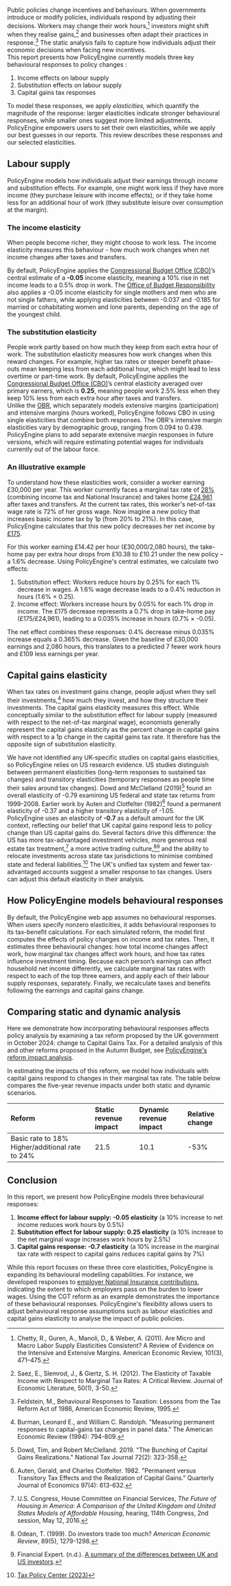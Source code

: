 Public policies change incentives and behaviours. When governments introduce or modify policies, individuals respond by adjusting their decisions. Workers may change their work hours,[^1] investors might shift when they realise gains,[^2] and businesses often adapt their practices in response.[^3] The static analysis fails to capture how individuals adjust their economic decisions when facing new incentives.  
This report presents how PolicyEngine currently models three key behavioural responses to policy changes :

1. Income effects on labour supply
2. Substitution effects on labour supply
3. Capital gains tax responses

To model these responses, we apply _elasticities,_ which quantify the magnitude of the response: larger elasticities indicate stronger behavioural responses, while smaller ones suggest more limited adjustments. PolicyEngine empowers users to set their own elasticities, while we apply our best guesses in our reports. This review describes these responses and our selected elasticities.

## Labour supply

PolicyEngine models how individuals adjust their earnings through income and substitution effects. For example, one might work less if they have more income (they purchase leisure with income effects), or if they take home less for an additional hour of work (they substitute leisure over consumption at the margin).

### The income elasticity

When people become richer, they might choose to work less. The income elasticity measures this behaviour \- how much work changes when net income changes after taxes and transfers.

By default, PolicyEngine applies the [Congressional Budget Office (CBO)](https://www.cbo.gov/sites/default/files/112th-congress-2011-2012/reports/43674-laborsupplyfiscalpolicy.pdf#page=4)’s central estimate of a **\-0.05** income elasticity, meaning a 10% rise in net income leads to a 0.5% drop in work. The [Office of Budget Responsibility](https://obr.uk/docs/dlm_uploads/NICS-Cut-Impact-on-Labour-Supply-Note.pdf#page=7) also applies a \-0.05 income elasticity for single mothers and men who are not single fathers, while applying elasticities between \-0.037 and \-0.185 for married or cohabitating women and lone parents, depending on the age of the youngest child.

### The substitution elasticity

People work partly based on how much they keep from each extra hour of work. The substitution elasticity measures how work changes when this reward changes. For example, higher tax rates or steeper benefit phase-outs mean keeping less from each additional hour, which might lead to less overtime or part-time work. By default, PolicyEngine applies the [Congressional Budget Office (CBO)](https://www.cbo.gov/sites/default/files/112th-congress-2011-2012/reports/43674-laborsupplyfiscalpolicy.pdf#page=4)’s central elasticity averaged over primary earners, which is **0.25**, meaning people work 2.5% less when they keep 10% less from each extra hour after taxes and transfers.  
Unlike the [OBR](https://obr.uk/docs/dlm_uploads/NICS-Cut-Impact-on-Labour-Supply-Note.pdf), which separately models extensive margins (participation) and intensive margins (hours worked), PolicyEngine follows CBO in using single elasticities that combine both responses. The OBR's intensive margin elasticities vary by demographic group, ranging from 0.094 to 0.439. PolicyEngine plans to add separate extensive margin responses in future versions, which will require estimating potential wages for individuals currently out of the labour force.

### An illustrative example

To understand how these elasticities work, consider a worker earning £30,000 per year. This worker currently faces a marginal tax rate of [28%](https://policyengine.org/uk/household?focus=householdOutput.netIncome&household=49381) (combining income tax and National Insurance) and takes home [£24,961](https://policyengine.org/uk/household?focus=householdOutput.netIncome&household=49381) after taxes and transfers. At the current tax rates, this worker's net-of-tax wage rate is 72% of her gross wage. Now imagine a new policy that increases basic income tax by 1p (from 20% to 21%). In this case, PolicyEngine calculates that this new policy decreases her net income by [£175](https://policyengine.org/uk/household?focus=householdOutput.netIncome&reform=53461&region=uk&timePeriod=2025&baseline=1&household=49381).

For this worker earning £14.42 per hour (£30,000/2,080 hours), the take-home pay per extra hour drops from £10.38 to £10.21 under the new policy – a 1.6% decrease. Using PolicyEngine's central estimates, we calculate two effects:

1. Substitution effect: Workers reduce hours by 0.25% for each 1% decrease in wages. A 1.6% wage decrease leads to a 0.4% reduction in hours (1.6% × 0.25).
2. Income effect: Workers increase hours by 0.05% for each 1% drop in income. The £175 decrease represents a 0.7% drop in take-home pay (£175/£24,961), leading to a 0.035% increase in hours (0.7% × \-0.05).

The net effect combines these responses: 0.4% decrease minus 0.035% increase equals a 0.365% decrease. Given the baseline of £30,000 earnings and 2,080 hours, this translates to a predicted 7 fewer work hours and £109 less earnings per year.

## Capital gains elasticity

When tax rates on investment gains change, people adjust when they sell their investments,[^4] how much they invest, and how they structure their investments. The capital gains elasticity measures this effect. While conceptually similar to the substitution effect for labour supply (measured with respect to the net-of-tax marginal wage), economists generally represent the capital gains elasticity as the percent change in capital gains with respect to a 1p change in the capital gains tax rate. It therefore has the opposite sign of substitution elasticity.

We have not identified any UK-specific studies on capital gains elasticities, so PolicyEngine relies on US research evidence. US studies distinguish between permanent elasticities (long-term responses to sustained tax changes) and transitory elasticities (temporary responses as people time their sales around tax changes). Dowd and McClelland (2019)[^5] found an overall elasticity of \-0.79 examining US federal and state tax returns from 1999-2008. Earlier work by Auten and Clotfelter (1982)[^6] found a permanent elasticity of \-0.37 and a higher transitory elasticity of \-1.05.  
PolicyEngine uses an elasticity of **\-0.7** as a default amount for the UK context, reflecting our belief that UK capital gains respond less to policy change than US capital gains do. Several factors drive this difference: the US has more tax-advantaged investment vehicles, more generous real estate tax treatment,[^7] a more active trading culture,[^8][^9] and the ability to relocate investments across state tax jurisdictions to minimise combined state and federal liabilities.[^10] The UK's unified tax system and fewer tax-advantaged accounts suggest a smaller response to tax changes. Users can adjust this default elasticity in their analysis.

## How PolicyEngine models behavioural responses

By default, the PolicyEngine web app assumes no behavioural responses. When users specify nonzero elasticities, it adds behavioural responses to its tax-benefit calculations. For each simulated reform, the model first computes the effects of policy changes on income and tax rates. Then, it estimates three behavioural changes: how total income changes affect work, how marginal tax changes affect work hours, and how tax rates influence investment timing. Because each person’s earnings can affect household net income differently, we calculate marginal tax rates with respect to each of the top three earners, and apply each of their labour supply responses, separately. Finally, we recalculate taxes and benefits following the earnings and capital gains change.

## Comparing static and dynamic analysis

Here we demonstrate how incorporating behavioural responses affects policy analysis by examining a tax reform proposed by the UK government in October 2024: change to Capital Gains Tax. For a detailed analysis of this and other reforms proposed in the Autumn Budget, see [PolicyEngine's reform impact analysis](https://policyengine.org/uk/research/autumn-budget-2024-policy-choices).

In estimating the impacts of this reform, we model how individuals with capital gains respond to changes in their marginal tax rate. The table below compares the five-year revenue impacts under both static and dynamic scenarios.

| Reform                                          | Static revenue impact | Dynamic revenue impact | Relative change |
| :---------------------------------------------- | :-------------------- | :--------------------- | :-------------- |
| Basic rate to 18% Higher/additional rate to 24% | 21.5                  | 10.1                   | \-53%           |

## Conclusion

In this report, we present how PolicyEngine models three behavioural responses:

1. **Income effect for labour supply: \-0.05 elasticity** (a 10% increase to net income reduces work hours by 0.5%)
2. **Substitution effect for labour supply: 0.25 elasticity** (a 10% increase to the net marginal wage increases work hours by 2.5%)
3. **Capital gains response: \-0.7 elasticity** (a 10% increase in the marginal tax rate with respect to capital gains reduces capital gains by 7%)

While this report focuses on these three core elasticities, PolicyEngine is expanding its behavioural modelling capabilities. For instance, we developed responses to [employer National Insurance contributions](https://policyengine.org/uk/research/autumn-budget-24-employer-ni), indicating the extent to which employers pass on the burden to lower wages. Using the CGT reform as an example demonstrates the importance of these behavioural responses. PolicyEngine's flexibility allows users to adjust behavioural response assumptions such as labour elasticities and capital gains elasticity to analyse the impact of public policies.

[^1]: Chetty, R., Guren, A., Manoli, D., & Weber, A. (2011). Are Micro and Macro Labor Supply Elasticities Consistent? A Review of Evidence on the Intensive and Extensive Margins. American Economic Review, 101(3), 471–475.

[^2]: Saez, E., Slemrod, J., & Giertz, S. H. (2012). The Elasticity of Taxable Income with Respect to Marginal Tax Rates: A Critical Review. Journal of Economic Literature, 50(1), 3-50.

[^3]: Feldstein, M., Behavioural Responses to Taxation: Lessons from the Tax Reform Act of 1986, American Economic Review, 1995\.

[^4]: Burman, Leonard E., and William C. Randolph. "Measuring permanent responses to capital-gains tax changes in panel data." The American Economic Review (1994): 794-809.

[^5]: Dowd, Tim, and Robert McClelland. 2019\. "The Bunching of Capital Gains Realizations." National Tax Journal 72(2): 323-358.

[^6]: Auten, Gerald, and Charles Clotfelter. 1982\. "Permanent versus Transitory Tax Effects and the Realization of Capital Gains." Quarterly Journal of Economics 97(4): 613-632.

[^7]: U.S. Congress, House Committee on Financial Services, _The Future of Housing in America: A Comparison of the United Kingdom and United States Models of Affordable Housing_, hearing, 114th Congress, 2nd session, May 12, 2016\.

[^8]: Odean, T. (1999). Do investors trade too much? _American Economic Review_, 89(5), 1279-1298.

[^9]: Financial Expert. (n.d.). [A summary of the differences between UK and US investors](https://www.financial-expert.co.uk/differences-between-uk-and-us-investors/).

[^10]: [Tax Policy Center (2023)](https://taxpolicycenter.org/briefing-book/how-do-us-taxes-compare-internationally)
